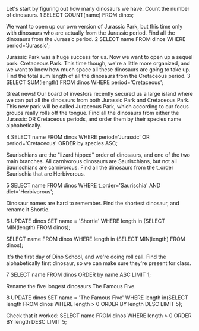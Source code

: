 Let's start by figuring out how many dinosaurs we have. Count the number of dinosaurs.
1
SELECT COUNT(name) FROM dinos;

We want to open up our own version of Jurassic Park, but this time only with dinosaurs who are actually from the Jurassic period. Find all the dinosaurs from the Jurassic period.
2
SELECT name FROM dinos WHERE period='Jurassic';

Jurassic Park was a huge success for us. Now we want to open up a sequel park: Cretaceous Park. This time though, we're a little more organized, and we want to know how much space all these dinosaurs are going to take up. Find the total sum length of all the dinosaurs from the Cretaceous period.
3
SELECT SUM(length) FROM dinos WHERE period='Cretaceous';

Great news! Our board of investors recently secured us a large island where we can put all the dinosaurs from both Jurassic Park and Cretaceous Park. This new park will be called Juraceous Park, which according to our focus groups really rolls off the tongue. Find all the dinosaurs from either the Jurassic OR Cretaceous periods, and order them by their species name alphabetically.

4
SELECT name
FROM dinos
WHERE period='Jurassic' OR period='Cretaceous'
ORDER by species ASC;


Saurischians are the "lizard hipped" order of dinosaurs, and one of the two main branches. All carnivorous dinosaurs are Saurischians, but not all Saurischians are carnivorous. Find all the dinosaurs from the t_order Saurischia that are Herbivorous.

5
SELECT name
FROM dinos
WHERE t_order='Saurischia' AND diet='Herbivorous';

Dinosaur names are hard to remember. Find the shortest dinosaur, and rename it Shortie.

6
UPDATE dinos
SET name = 'Shortie'
WHERE length in (SELECT MIN(length) FROM dinos);

SELECT name
FROM dinos
WHERE length in (SELECT MIN(length) FROM dinos);

It's the first day of Dino School, and we're doing roll call. Find the alphabetically first dinosaur, so we can make sure they're present for class.

7
SELECT name
FROM dinos
ORDER by name ASC
LIMIT 1;

Rename the five longest dinosaurs The Famous Five.

8
UPDATE dinos
SET name = 'The Famous Five'
WHERE length in(SELECT length FROM dinos WHERE length > 0 ORDER BY length DESC LIMIT 5);

Check that it worked:
SELECT name
FROM dinos
WHERE length > 0
ORDER BY length DESC
LIMIT 5;

